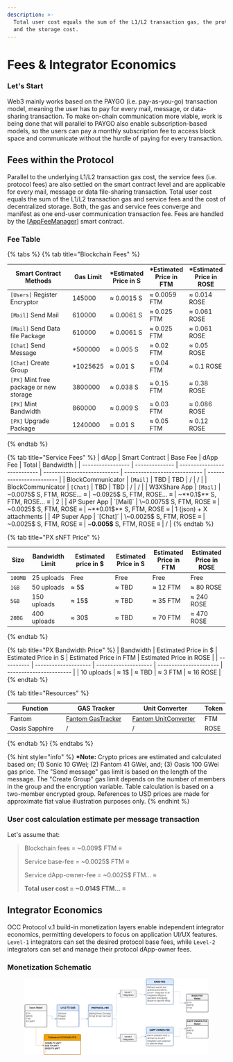 ```yaml
---
description: >-
  Total user cost equals the sum of the L1/L2 transaction gas, the protocol fee
  and the storage cost.
---
```


# Fees & Integrator Economics

### Let's Start

Web3 mainly works based on the PAYGO (i.e. pay-as-you-go) transaction model, meaning the user has to pay for every mail, message, or data-sharing transaction. To make on-chain communication more viable, work is being done that will parallel to PAYGO also enable subscription-based models, so the users can pay a monthly subscription fee to access block space and communicate without the hurdle of paying for every transaction.

## Fees within the Protocol

Parallel to the underlying L1/L2 transaction gas cost, the service fees (i.e. protocol fees) are also settled on the smart contract level and are applicable for every mail, message or data file-sharing transaction. Total user cost equals the sum of the L1/L2 transaction gas and service fees and the cost of decentralized storage. Both, the gas and service fees converge and manifest as one end-user communication transaction fee. Fees are handled by the \[[AppFeeManager](architecture-by-layers/occ-protocol-v.1.md#appfeemanager-smart-contract)] smart contract.&#x20;

### Fee Table

{% tabs %}
{% tab title="Blockchain Fees" %}
<table><thead><tr><th width="219.66666666666663">Smart Contract Methods</th><th>Gas Limit</th><th>*Estimated Price in S</th><th>*Estimated Price in FTM</th><th>*Estimated Price in ROSE</th></tr></thead><tbody><tr><td><code>[Users]</code> Register Encryptor</td><td>145000</td><td>≈ 0.0015 S</td><td>≈ 0.0059 FTM</td><td>≈ 0.014 ROSE</td></tr><tr><td><code>[Mail]</code> Send Mail</td><td>610000</td><td>≈ 0.0061 S</td><td>≈ 0.025 FTM</td><td>≈ 0.061 ROSE</td></tr><tr><td><code>[Mail]</code> Send Data file Package</td><td>610000</td><td>≈ 0.0061 S</td><td>≈ 0.025 FTM</td><td>≈ 0.061 ROSE</td></tr><tr><td><code>[Chat]</code> Send Message</td><td>*500000</td><td>≈ 0.005 S</td><td>≈ 0.02 FTM</td><td>≈ 0.05 ROSE</td></tr><tr><td><code>[Chat]</code> Create Group</td><td>*1025625</td><td>≈ 0.01 S</td><td>≈ 0.04 FTM</td><td>≈ 0.1 ROSE</td></tr><tr><td><code>[PX]</code> Mint free package or new storage</td><td>3800000</td><td>≈ 0.038 S</td><td>≈ 0.15 FTM</td><td>≈ 0.38 ROSE</td></tr><tr><td><code>[PX]</code> Mint Bandwidth</td><td>860000</td><td>≈ 0.009 S</td><td>≈ 0.03 FTM</td><td>≈ 0.086 ROSE</td></tr><tr><td><code>[PX]</code> Upgrade Package</td><td>1240000</td><td>≈ 0.01 S</td><td>≈ 0.05 FTM</td><td>≈ 0.12 ROSE</td></tr></tbody></table>
{% endtab %}

{% tab title="Service Fees" %}
| dApp              | Smart Contract | Base Fee                    | dApp Fee                    | Total                        | Bandwidth                |
| ----------------- | -------------- | --------------------------- | --------------------------- | ---------------------------- | ------------------------ |
| BlockCommunicator | `[Mail]`       | TBD                         | TBD                         | /                            | /                        |
| BlockCommunicator | `[Chat]`       | TBD                         | TBD                         | /                            | /                        |
| W3XShare App      | `[Mail]`       | \~0.0075$ S, FTM, ROSE... ≡ | \~0.0925$ S, FTM, ROSE... ≡ | \~**0.1$** S, FTM, ROSE... ≡ | 2                        |
| 4P Super App      | `[Mail]`       | \~0.0075$ S, FTM, ROSE ≡    | \~0.0025$ S, FTM, ROSE ≡    | \~**0.01$** S, FTM, ROSE ≡   | 1 (json) + X attachments |
| 4P Super App      | `[Chat]`       | \~0.0025$ S, FTM, ROSE ≡    | \~0.0025$ S, FTM, ROSE ≡    | \~**0.005$** S, FTM, ROSE ≡  | /                        |
{% endtab %}

{% tab title="PX sNFT Price" %}
<table><thead><tr><th>Size</th><th>Bandwidth Limit</th><th width="88">Estimated price in $</th><th>Estimated Price in S</th><th>Estimated Price in FTM</th><th>Estimated Price in ROSE</th></tr></thead><tbody><tr><td><code>100MB</code></td><td>25 uploads</td><td>Free</td><td>Free</td><td>Free</td><td>Free</td></tr><tr><td><code>1GB</code></td><td>50 uploads</td><td>≈ 5$</td><td>≈ TBD</td><td>≈ 12 FTM</td><td>≈ 80 ROSE</td></tr><tr><td><code>5GB</code></td><td>150 uploads</td><td>≈ 15$</td><td>≈ TBD</td><td>≈ 35 FTM</td><td>≈ 240 ROSE</td></tr><tr><td><code>20BG</code></td><td>400 uploads</td><td>≈ 30$</td><td>≈ TBD</td><td>≈ 70 FTM</td><td>≈ 470 ROSE</td></tr></tbody></table>
{% endtab %}

{% tab title="PX Bandwidth Price" %}
| Bandwidth  | Estimated Price in $ | Estimated Price in S | Estimated Price in FTM | Estimated Price in ROSE |
| ---------- | -------------------- | -------------------- | ---------------------- | ----------------------- |
| 10 uploads | ≈ 1$                 | ≈ TBD                | ≈ 3 FTM                | ≈ 16 ROSE               |
{% endtab %}

{% tab title="Resources" %}
<table><thead><tr><th width="163.66666666666663">Function</th><th width="196">GAS Tracker</th><th width="207">Unit Converter</th><th>Token</th></tr></thead><tbody><tr><td>Fantom</td><td><a href="https://ftmscan.com/gastracker">Fantom GasTracker</a></td><td><a href="https://ftmscan.com/unitconverter">Fantom UnitConverter</a></td><td>FTM</td></tr><tr><td>Oasis Sapphire</td><td>/</td><td>/</td><td>ROSE</td></tr></tbody></table>
{% endtab %}
{% endtabs %}

{% hint style="info" %}
**\*Note:** Crypto prices are estimated and calculated based on; (1) Sonic 10 GWei; (2) Fantom 41 GWei, and; (3) Oasis 100 GWei gas price. The "Send message" gas limit is based on the length of the message. The "Create Group" gas limit depends on the number of members in the group and the encryption variable. Table calculation is based on a two-member encrypted group. References to USD prices are made for approximate fiat value illustration purposes only.
{% endhint %}

### User cost calculation estimate per message transaction

Let's assume that:&#x20;

> Blockchain fees = \~0.009$ FTM ≡
>
> Service base-fee = \~0.0025$ FTM ≡
>
> Service dApp-owner-fee  = \~0.0025$ FTM... ≡
>
> **Total user cost = \~0.014$ FTM... ≡**

## Integrator Economics

OCC Protocol v.1 build-in monetization layers enable independent integrator economics, permitting developers to focus on application UI/UX features. `Level-1` integrators can set the desired protocol base fees, while `Level-2` integrators can set and manage their protocol dApp-owner fees.

### Monetization Schematic

<figure><img src="../.gitbook/assets/IMMU3-FEES-24.png" alt=""><figcaption></figcaption></figure>
